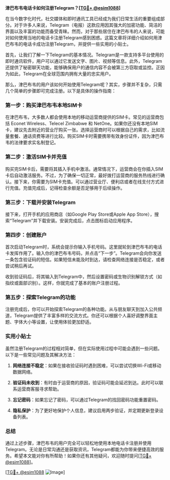 **津巴布韦电话卡如何注册Telegram？[[TG💪+ @esim1088](https://t.me/s/esim1088)]**

在当今数字化时代，社交媒体和即时通讯工具已经成为我们日常生活的重要组成部分。对于许多人来说，Telegram（电报）这款应用因其强大的加密功能、简洁的界面以及丰富的功能而备受青睐。然而，对于那些居住在津巴布韦的人来说，可能对如何使用当地的电话卡注册Telegram感到困惑。这篇文章将详细介绍如何用津巴布韦的电话卡成功注册Telegram，并提供一些实用的小贴士。

首先，让我们了解一下Telegram的基本情况。Telegram是一款支持多平台使用的即时通讯软件，用户可以通过它发送文字、图片、视频等信息。此外，Telegram还提供了秘密聊天功能，能够确保用户的通信内容不会被第三方窃取或监控。正因为如此，Telegram在全球范围内拥有大量的忠实用户。

那么，津巴布韦的用户该如何开始使用Telegram呢？其实，步骤并不复杂，只需几个简单的步骤即可完成注册。以下是具体的操作指南：

### 第一步：购买津巴布韦本地SIM卡

在津巴布韦，大多数人都会使用本地的移动运营商提供的SIM卡。常见的运营商包括 Econet Wireless、Telecel Zimbabwe 和 NetOne。如果你还没有本地SIM卡，建议先去附近的营业厅购买一张。选择运营商时可以根据自己的需求，比如流量套餐、通话资费等进行比较。购买SIM卡时需要携带有效身份证件，因为津巴布韦的法律要求实名制登记。

### 第二步：激活SIM卡并充值

购买完SIM卡后，需要将其插入手机中激活。通常情况下，运营商会在你插入SIM卡后自动激活服务。不过，为了确保一切正常，最好拨打运营商的服务热线进行确认。接下来，你需要为SIM卡充值。可以通过营业厅、便利店或者在线支付方式进行充值。充值完成后，记得检查余额是否足够用于后续操作。

### 第三步：下载并安装Telegram

接下来，打开手机的应用商店（如Google Play Store或Apple App Store），搜索“Telegram”并下载安装。安装完成后，点击图标启动应用程序。

### 第四步：创建账户

首次启动Telegram时，系统会提示你输入手机号码。这里就轮到津巴布韦的电话卡发挥作用了。输入你的津巴布韦号码，并点击“下一步”。Telegram会向你发送一条包含验证码的短信。如果短信未能及时到达，请检查网络连接是否稳定，或者尝试稍后再试。

收到验证码后，将其输入到Telegram中，然后设置密码或生物识别解锁方式（如指纹或面部识别）。这样，你就完成了基本的账户注册过程。

### 第五步：探索Telegram的功能

注册完成后，你可以开始探索Telegram的各种功能。从与朋友聊天到加入公共频道，Telegram提供了丰富多样的交流方式。你还可以根据个人喜好调整界面主题、字体大小等设置，让使用体验更加舒适。

### 实用小贴士

虽然注册Telegram的过程相对简单，但在实际使用过程中可能会遇到一些问题。以下是一些常见问题及其解决方法：

1. **网络连接不稳定**：如果在接收验证码时遇到困难，可以尝试切换Wi-Fi或移动数据网络。
   
2. **验证码未收到**：有时由于运营商的原因，验证码可能会延迟到达。此时可以联系运营商客服寻求帮助。

3. **忘记密码**：如果忘记了密码，可以通过Telegram的找回密码功能重置密码。

4. **隐私保护**：为了更好地保护个人信息，建议启用两步验证，并定期更新登录设备列表。

### 总结

通过上述步骤，津巴布韦的用户完全可以轻松地使用本地电话卡注册并使用Telegram。无论是日常沟通还是获取资讯，Telegram都能为你带来便捷高效的服务。希望本文能对你有所帮助！如果你还有其他疑问，欢迎随时提问[[TG💪+ @esim1088](https://t.me/s/esim1088)]。

[[TG💪+ @esim1088](https://t.me/s/esim1088) ![Image](https://i.postimg.cc/4NQfJmqS/Snipaste-2025-05-13-00-14-12.png)]